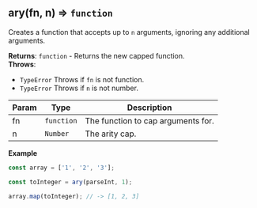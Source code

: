 <a name="ary"></a>

## ary(fn, n) ⇒ <code>function</code>
Creates a function that accepts up to `n` arguments, ignoring any additional arguments.

**Returns**: <code>function</code> - Returns the new capped function.  
**Throws**:

- <code>TypeError</code> Throws if `fn` is not function.
- <code>TypeError</code> Throws if `n` is not number.


| Param | Type | Description |
| --- | --- | --- |
| fn | <code>function</code> | The function to cap arguments for. |
| n | <code>Number</code> | The arity cap. |

**Example**
```js
const array = ['1', '2', '3'];

const toInteger = ary(parseInt, 1);

array.map(toInteger); // -> [1, 2, 3]
```
